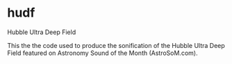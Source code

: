 # hudf
Hubble Ultra Deep Field

This the the code used to produce the sonification of the Hubble Ultra Deep Field featured on Astronomy Sound of the Month (AstroSoM.com).
